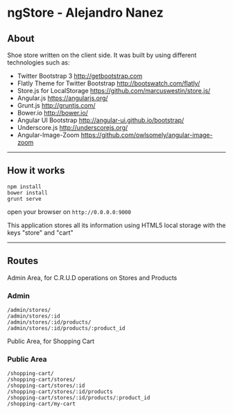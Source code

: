 ngStore - Alejandro Nanez
===================

About
-------
Shoe store written on the client side. It was built by using different technologies such as:

 - Twitter Bootstrap 3 http://getbootstrap.com
 - Flatly Theme for Twitter Bootstrap http://bootswatch.com/flatly/
 - Store.js for LocalStorage https://github.com/marcuswestin/store.js/
 - Angular.js https://angularjs.org/
 - Grunt.js http://gruntjs.com/
 - Bower.io http://bower.io/
 - Angular UI Bootstrap http://angular-ui.github.io/bootstrap/
 - Underscore.js http://underscorejs.org/
 - Angular-Image-Zoom https://github.com/owlsomely/angular-image-zoom


----------

How it works
-------------

    npm install
    bower install
    grunt serve

open your browser on `http://0.0.0.0:9000`

This application stores all its information using HTML5 local storage with the keys "store" and "cart"

----------

Routes
------

Admin Area, for C.R.U.D operations on Stores and Products

### Admin ###

    /admin/stores/
    /admin/stores/:id
    /admin/stores/:id/products/
    /admin/stores/:id/products/:product_id

Public Area, for Shopping Cart

### Public Area ###

    /shopping-cart/
    /shopping-cart/stores/
    /shopping-cart/stores/:id
    /shopping-cart/stores/:id/products
    /shopping-cart/stores/:id/products/:product_id
    /shopping-cart/my-cart
    